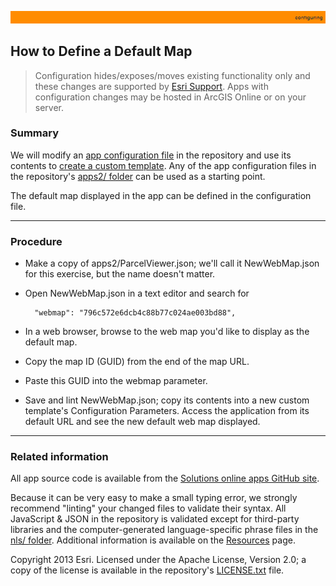 [StartWithSplash.json]: ../examples2/StartWithSplash.json

[app configuration file]: UnderstandingConfigurationFile.md
[create a custom template]: HowToCreateCustomTemplate.md
[apps2/ folder]: ../../apps2/
[Solutions online apps GitHub site]: https://github.com/Esri/local-government-online-apps
[doc/examples2/ folder]: ../examples2/
[nls/ folder]: ../../nls/
[Resources]: Resources.md
[Esri Support]: http://support.esri.com/
[LICENSE.txt]: ../../LICENSE.txt

![](images/configuring.png)

## How to Define a Default Map

> Configuration hides/exposes/moves existing functionality only and these changes are supported by [Esri Support][].
> Apps with configuration changes may be hosted in ArcGIS Online or on your server.

### Summary

We will modify an [app configuration file][] in the repository and use its contents to [create a custom template][]. Any of the app configuration files in the repository's [apps2/ folder] can be used as a starting point.

The default map displayed in the app can be defined in the configuration file.

----------
### Procedure

* Make a copy of apps2/ParcelViewer.json; we'll call it NewWebMap.json for this exercise, but the name doesn't matter.

* Open NewWebMap.json in a text editor and search for

		"webmap": "796c572e6dcb4c88b77c024ae003bd88",

* In a web browser, browse to the web map you'd like to display as the default map.
* Copy the map ID (GUID) from the end of the map URL.
* Paste this GUID into the webmap parameter.

* Save and lint NewWebMap.json; copy its contents into a new custom template's Configuration Parameters. Access the application from its default URL and see the new default web map displayed.

----------
### Related information

All app source code is available from the [Solutions online apps GitHub site][].

Because it can be very easy to make a small typing error, we strongly recommend "linting" your changed files to validate their syntax. All JavaScript & JSON in the repository is validated except for third-party libraries and the computer-generated language-specific phrase files in the [nls/ folder][]. Additional information is available on the [Resources][] page.

Copyright 2013 Esri. Licensed under the Apache License, Version 2.0; a copy of the license is available in the repository's [LICENSE.txt][] file.